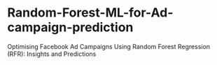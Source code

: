 # Random-Forest-ML-for-Ad-campaign-prediction
Optimising Facebook Ad Campaigns Using Random Forest Regression (RFR): Insights and Predictions 
